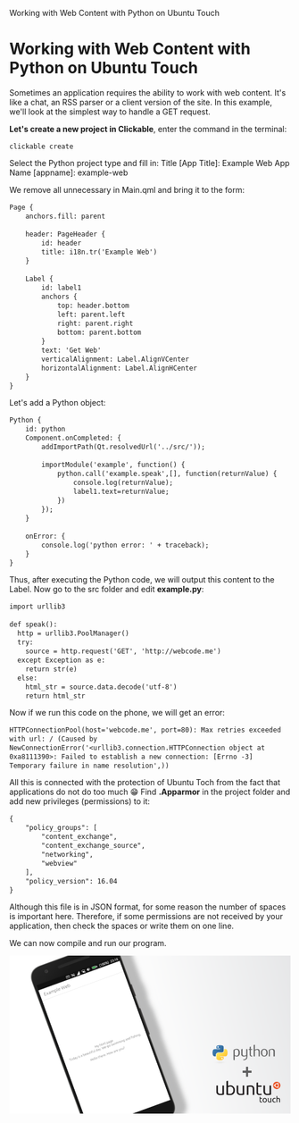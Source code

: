 Working with Web Content with Python on Ubuntu Touch

# Working with Web Content with Python on Ubuntu Touch
Sometimes an application requires the ability to work with web content. It's like a chat, an RSS parser or a client version of the site. In this example, we'll look at the simplest way to handle a GET request.

**Let's create a new project in Clickable**, enter the command in the terminal:
    
    clickable create
	
Select the Python project type and fill in: 
Title \[App Title\]: Example Web 
App Name \[appname\]: example-web

We remove all unnecessary in Main.qml and bring it to the form:

    Page {
        anchors.fill: parent

        header: PageHeader {
            id: header
            title: i18n.tr('Example Web')
        }

        Label {
            id: label1
            anchors {
                top: header.bottom
                left: parent.left
                right: parent.right
                bottom: parent.bottom
            }
            text: 'Get Web'
            verticalAlignment: Label.AlignVCenter
            horizontalAlignment: Label.AlignHCenter
        }
    }
	
Let's add a Python object:

    Python {
        id: python
        Component.onCompleted: {
            addImportPath(Qt.resolvedUrl('../src/'));

            importModule('example', function() {
                python.call('example.speak',[], function(returnValue) {
                    console.log(returnValue);
                    label1.text=returnValue;
                })
            });
        }

        onError: {
            console.log('python error: ' + traceback);
        }
    }
	
Thus, after executing the Python code, we will output this content to the Label.
Now go to the src folder and edit **example.py**:

    import urllib3

    def speak():
      http = urllib3.PoolManager()
      try:
        source = http.request('GET', 'http://webcode.me')
      except Exception as e:
        return str(e)
      else:
        html_str = source.data.decode('utf-8')
        return html_str

Now if we run this code on the phone, we will get an error:

    HTTPConnectionPool(host='webcode.me', port=80): Max retries exceeded with url: / (Caused by NewConnectionError('<urllib3.connection.HTTPConnection object at 0xa8111390>: Failed to establish a new connection: [Errno -3] Temporary failure in name resolution',))
	
All this is connected with the protection of Ubuntu Toch from the fact that applications do not do too much 😁
Find **.Apparmor** in the project folder and add new privileges (permissions) to it:

    {
        "policy_groups": [
            "content_exchange",
            "content_exchange_source",
            "networking",
            "webview"
        ],
        "policy_version": 16.04
    }
	
Although this file is in JSON format, for some reason the number of spaces is important here. Therefore, if some permissions are not received by your application, then check the spaces or write them on one line.

We can now compile and run our program.

![ubuntu_toch_20.png](../_resources/a3199f435e974f9dad26698d278a04cf.png)
